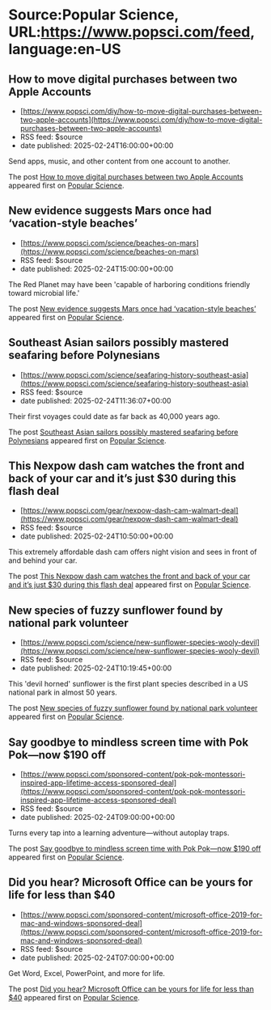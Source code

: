 # Source:Popular Science, URL:https://www.popsci.com/feed, language:en-US

## How to move digital purchases between two Apple Accounts
 - [https://www.popsci.com/diy/how-to-move-digital-purchases-between-two-apple-accounts](https://www.popsci.com/diy/how-to-move-digital-purchases-between-two-apple-accounts)
 - RSS feed: $source
 - date published: 2025-02-24T16:00:00+00:00

<p>Send apps, music, and other content from one account to another.</p>
<p>The post <a href="https://www.popsci.com/diy/how-to-move-digital-purchases-between-two-apple-accounts/">How to move digital purchases between two Apple Accounts</a> appeared first on <a href="https://www.popsci.com">Popular Science</a>.</p>

## New evidence suggests Mars once had ‘vacation-style beaches’
 - [https://www.popsci.com/science/beaches-on-mars](https://www.popsci.com/science/beaches-on-mars)
 - RSS feed: $source
 - date published: 2025-02-24T15:00:00+00:00

<p>The Red Planet may have been 'capable of harboring conditions friendly toward microbial life.'</p>
<p>The post <a href="https://www.popsci.com/science/beaches-on-mars/">New evidence suggests Mars once had &#8216;vacation-style beaches&#8217;</a> appeared first on <a href="https://www.popsci.com">Popular Science</a>.</p>

## Southeast Asian sailors possibly mastered seafaring before Polynesians
 - [https://www.popsci.com/science/seafaring-history-southeast-asia](https://www.popsci.com/science/seafaring-history-southeast-asia)
 - RSS feed: $source
 - date published: 2025-02-24T11:36:07+00:00

<p>Their first voyages could date as far back as 40,000 years ago.</p>
<p>The post <a href="https://www.popsci.com/science/seafaring-history-southeast-asia/">Southeast Asian sailors possibly mastered seafaring before Polynesians</a> appeared first on <a href="https://www.popsci.com">Popular Science</a>.</p>

## This Nexpow dash cam watches the front and back of your car and it’s just $30 during this flash deal
 - [https://www.popsci.com/gear/nexpow-dash-cam-walmart-deal](https://www.popsci.com/gear/nexpow-dash-cam-walmart-deal)
 - RSS feed: $source
 - date published: 2025-02-24T10:50:00+00:00

<p>This extremely affordable dash cam offers night vision and sees in front of and behind your car. </p>
<p>The post <a href="https://www.popsci.com/gear/nexpow-dash-cam-walmart-deal/">This Nexpow dash cam watches the front and back of your car and it&#8217;s just $30 during this flash deal</a> appeared first on <a href="https://www.popsci.com">Popular Science</a>.</p>

## New species of fuzzy sunflower found by national park volunteer
 - [https://www.popsci.com/science/new-sunflower-species-wooly-devil](https://www.popsci.com/science/new-sunflower-species-wooly-devil)
 - RSS feed: $source
 - date published: 2025-02-24T10:19:45+00:00

<p>This 'devil horned' sunflower is the first plant species described in a US national park in almost 50 years.</p>
<p>The post <a href="https://www.popsci.com/science/new-sunflower-species-wooly-devil/">New species of fuzzy sunflower found by national park volunteer</a> appeared first on <a href="https://www.popsci.com">Popular Science</a>.</p>

## Say goodbye to mindless screen time with Pok Pok—now $190 off
 - [https://www.popsci.com/sponsored-content/pok-pok-montessori-inspired-app-lifetime-access-sponsored-deal](https://www.popsci.com/sponsored-content/pok-pok-montessori-inspired-app-lifetime-access-sponsored-deal)
 - RSS feed: $source
 - date published: 2025-02-24T09:00:00+00:00

<p>Turns every tap into a learning adventure—without autoplay traps.</p>
<p>The post <a href="https://www.popsci.com/sponsored-content/pok-pok-montessori-inspired-app-lifetime-access-sponsored-deal/">Say goodbye to mindless screen time with Pok Pok—now $190 off</a> appeared first on <a href="https://www.popsci.com">Popular Science</a>.</p>

## Did you hear? Microsoft Office can be yours for life for less than $40
 - [https://www.popsci.com/sponsored-content/microsoft-office-2019-for-mac-and-windows-sponsored-deal](https://www.popsci.com/sponsored-content/microsoft-office-2019-for-mac-and-windows-sponsored-deal)
 - RSS feed: $source
 - date published: 2025-02-24T07:00:00+00:00

<p>Get Word, Excel, PowerPoint, and more for life.</p>
<p>The post <a href="https://www.popsci.com/sponsored-content/microsoft-office-2019-for-mac-and-windows-sponsored-deal/">Did you hear? Microsoft Office can be yours for life for less than $40</a> appeared first on <a href="https://www.popsci.com">Popular Science</a>.</p>

